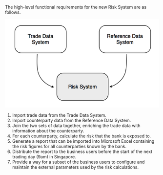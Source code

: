 The high-level functional requirements for the new Risk System are as follows.

![Functional overview](images/functional-overview.png)

1. Import trade data from the Trade Data System.
2. Import counterparty data from the Reference Data System.
3. Join the two sets of data together, enriching the trade data with information about the counterparty.
4. For each counterparty, calculate the risk that the bank is exposed to.
5. Generate a report that can be imported into Microsoft Excel containing the risk figures for all counterparties known by the bank.
6. Distribute the report to the business users before the start of the next trading day (9am) in Singapore.
7. Provide a way for a subset of the business users to configure and maintain the external parameters used by the risk calculations.
